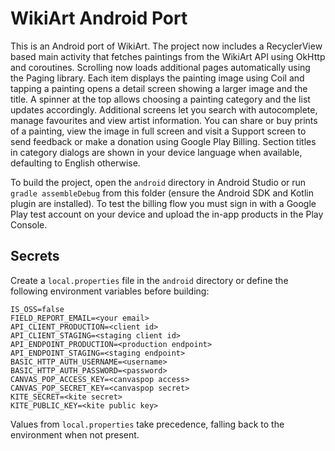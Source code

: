 # WikiArt Android Port

This is an Android port of WikiArt. The project now includes a RecyclerView
based main activity that fetches paintings from the WikiArt API using OkHttp
and coroutines. Scrolling now loads additional pages automatically using the
Paging library. Each item displays the painting image using Coil and tapping a
painting opens a detail screen showing a larger image and the title. A spinner
at the top allows choosing a painting category and the list updates accordingly.
Additional screens let you search with autocomplete, manage favourites and view
artist information. You can share or buy prints of a painting, view the image in
full screen and visit a Support screen to send feedback or make a donation
using Google Play Billing.
Section titles in category dialogs are shown in your device language when
available, defaulting to English otherwise.

To build the project, open the `android` directory in Android Studio or run
`gradle assembleDebug` from this folder (ensure the Android SDK and Kotlin
plugin are installed). To test the billing flow you must sign in with a Google
Play test account on your device and upload the in-app products in the Play
Console.

## Secrets

Create a `local.properties` file in the `android` directory or define the
following environment variables before building:

```
IS_OSS=false
FIELD_REPORT_EMAIL=<your email>
API_CLIENT_PRODUCTION=<client id>
API_CLIENT_STAGING=<staging client id>
API_ENDPOINT_PRODUCTION=<production endpoint>
API_ENDPOINT_STAGING=<staging endpoint>
BASIC_HTTP_AUTH_USERNAME=<username>
BASIC_HTTP_AUTH_PASSWORD=<password>
CANVAS_POP_ACCESS_KEY=<canvaspop access>
CANVAS_POP_SECRET_KEY=<canvaspop secret>
KITE_SECRET=<kite secret>
KITE_PUBLIC_KEY=<kite public key>
```

Values from `local.properties` take precedence, falling back to the environment
when not present.
